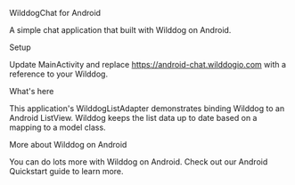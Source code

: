 WilddogChat for Android

 A simple chat application that built with Wilddog on Android.

Setup

 Update MainActivity and replace https://android-chat.wilddogio.com with a reference to your Wilddog.

What's here

 This application's WilddogListAdapter demonstrates binding Wilddog to an Android ListView. Wilddog keeps the list data up to date based on a mapping to a model class.
  
More about Wilddog on Android

 You can do lots more with Wilddog on Android. Check out our Android Quickstart guide to learn more.


